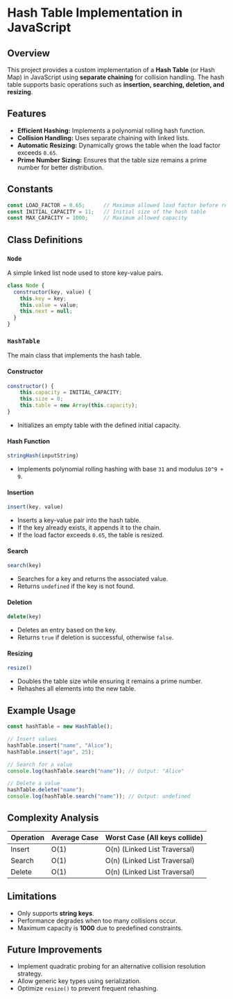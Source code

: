 # Hash Table Implementation in JavaScript

## Overview

This project provides a custom implementation of a **Hash Table** (or Hash Map) in JavaScript using **separate chaining** for collision handling. The hash table supports basic operations such as **insertion, searching, deletion, and resizing**.

## Features

- **Efficient Hashing:** Implements a polynomial rolling hash function.
- **Collision Handling:** Uses separate chaining with linked lists.
- **Automatic Resizing:** Dynamically grows the table when the load factor exceeds `0.65`.
- **Prime Number Sizing:** Ensures that the table size remains a prime number for better distribution.

## Constants

```js
const LOAD_FACTOR = 0.65;      // Maximum allowed load factor before resizing
const INITIAL_CAPACITY = 11;   // Initial size of the hash table
const MAX_CAPACITY = 1000;     // Maximum allowed capacity
```

## Class Definitions

### `Node`

A simple linked list node used to store key-value pairs.

```js
class Node {
  constructor(key, value) {
    this.key = key;
    this.value = value;
    this.next = null;
  }
}
```

### `HashTable`

The main class that implements the hash table.

#### **Constructor**

```js
constructor() {
    this.capacity = INITIAL_CAPACITY;
    this.size = 0;
    this.table = new Array(this.capacity);
}
```

- Initializes an empty table with the defined initial capacity.

#### **Hash Function**

```js
stringHash(inputString)
```

- Implements polynomial rolling hashing with base `31` and modulus `10^9 + 9`.

#### **Insertion**

```js
insert(key, value)
```

- Inserts a key-value pair into the hash table.
- If the key already exists, it appends it to the chain.
- If the load factor exceeds `0.65`, the table is resized.

#### **Search**

```js
search(key)
```

- Searches for a key and returns the associated value.
- Returns `undefined` if the key is not found.

#### **Deletion**

```js
delete(key)
```

- Deletes an entry based on the key.
- Returns `true` if deletion is successful, otherwise `false`.

#### **Resizing**

```js
resize()
```

- Doubles the table size while ensuring it remains a prime number.
- Rehashes all elements into the new table.

## Example Usage

```js
const hashTable = new HashTable();

// Insert values
hashTable.insert("name", "Alice");
hashTable.insert("age", 25);

// Search for a value
console.log(hashTable.search("name")); // Output: "Alice"

// Delete a value
hashTable.delete("name");
console.log(hashTable.search("name")); // Output: undefined
```

## Complexity Analysis

| Operation | Average Case | Worst Case (All keys collide) |
| --------- | ------------ | ----------------------------- |
| Insert    | O(1)         | O(n) (Linked List Traversal)  |
| Search    | O(1)         | O(n) (Linked List Traversal)  |
| Delete    | O(1)         | O(n) (Linked List Traversal)  |

## Limitations

- Only supports **string keys**.
- Performance degrades when too many collisions occur.
- Maximum capacity is **1000** due to predefined constraints.

## Future Improvements

- Implement quadratic probing for an alternative collision resolution strategy.
- Allow generic key types using serialization.
- Optimize `resize()` to prevent frequent rehashing.

